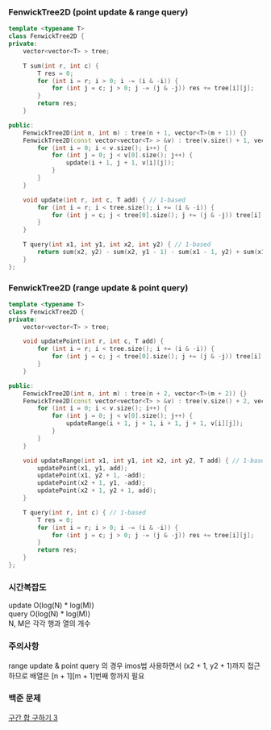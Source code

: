### FenwickTree2D (point update & range query)
```cpp
template <typename T>
class FenwickTree2D {
private:
    vector<vector<T> > tree;

    T sum(int r, int c) {
        T res = 0;
        for (int i = r; i > 0; i -= (i & -i)) {
            for (int j = c; j > 0; j -= (j & -j)) res += tree[i][j];
        }
        return res;
    }

public:
    FenwickTree2D(int n, int m) : tree(n + 1, vector<T>(m + 1)) {}
    FenwickTree2D(const vector<vector<T> > &v) : tree(v.size() + 1, vector<T>(v[0].size() + 1)) {
        for (int i = 0; i < v.size(); i++) {
            for (int j = 0; j < v[0].size(); j++) {
                update(i + 1, j + 1, v[i][j]);
            }
        }
    }

    void update(int r, int c, T add) { // 1-based
        for (int i = r; i < tree.size(); i += (i & -i)) {
            for (int j = c; j < tree[0].size(); j += (j & -j)) tree[i][j] += add;
        }
    }

    T query(int x1, int y1, int x2, int y2) { // 1-based
        return sum(x2, y2) - sum(x2, y1 - 1) - sum(x1 - 1, y2) + sum(x1 - 1, y1 - 1);
    }
};
```


### FenwickTree2D (range update & point query)
```cpp
template <typename T>
class FenwickTree2D {
private:
    vector<vector<T> > tree;

    void updatePoint(int r, int c, T add) {
        for (int i = r; i < tree.size(); i += (i & -i)) {
            for (int j = c; j < tree[0].size(); j += (j & -j)) tree[i][j] += add;
        }
    }

public:
    FenwickTree2D(int n, int m) : tree(n + 2, vector<T>(m + 2)) {}
    FenwickTree2D(const vector<vector<T> > &v) : tree(v.size() + 2, vector<T>(v[0].size() + 2)) {
        for (int i = 0; i < v.size(); i++) {
            for (int j = 0; j < v[0].size(); j++) {
                updateRange(i + 1, j + 1, i + 1, j + 1, v[i][j]);
            }
        }
    }

    void updateRange(int x1, int y1, int x2, int y2, T add) { // 1-based
        updatePoint(x1, y1, add);
        updatePoint(x1, y2 + 1, -add);
        updatePoint(x2 + 1, y1, -add);
        updatePoint(x2 + 1, y2 + 1, add);
    }

    T query(int r, int c) { // 1-based
        T res = 0;
        for (int i = r; i > 0; i -= (i & -i)) {
            for (int j = c; j > 0; j -= (j & -j)) res += tree[i][j];
        }
        return res;
    }
};
```
### 시간복잡도
update O(log(N) * log(M))    
query O(log(N) * log(M))   
N, M은 각각 행과 열의 개수   

### 주의사항
range update & point query 의 경우 imos법 사용하면서 (x2 + 1, y2 + 1)까지 접근하므로 배열은 [n + 1][m + 1]번째 항까지 필요

### 백준 문제
[구간 합 구하기 3](https://www.acmicpc.net/problem/11658)
